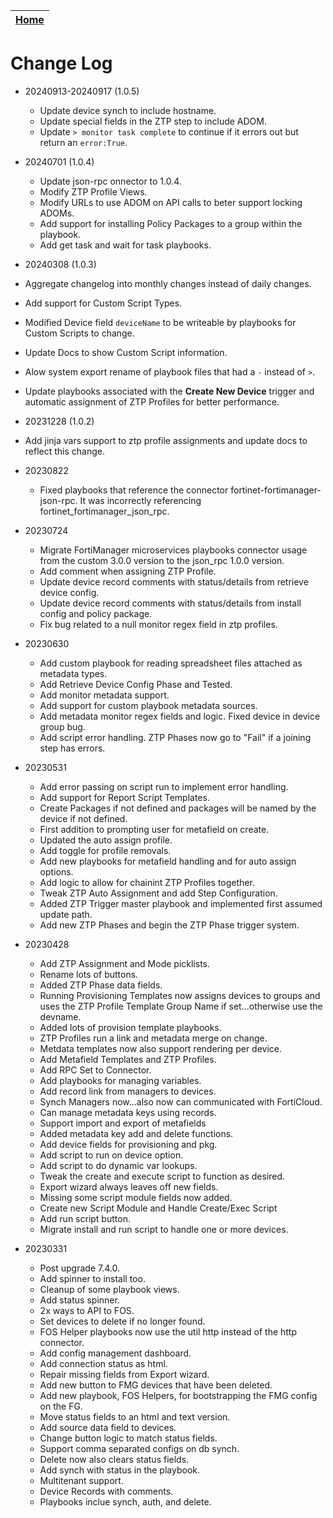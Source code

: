 | [Home](../README.md) |
|--------------------------------------------|

# Change Log
 - 20240913-20240917 (1.0.5)
   - Update device synch to include hostname. 
   - Update special fields in the ZTP step to include ADOM. 
   - Update `> monitor task complete` to continue if it errors out but return an `error:True`. 
   

- 20240701 (1.0.4)
  - Update json-rpc onnector to 1.0.4. 
  - Modify ZTP Profile Views. 
  - Modify URLs to use ADOM on API calls to beter support locking ADOMs. 
  - Add support for installing Policy Packages to a group within the playbook. 
  - Add get task and wait for task playbooks. 

- 20240308 (1.0.3)
 - Aggregate changelog into monthly changes instead of daily changes. 
 - Add support for Custom Script Types. 
 - Modified Device field `deviceName` to be writeable by playbooks for Custom Scripts to change. 
 - Update Docs to show Custom Script information. 
 - Alow system export rename of playbook files that had a `-` instead of `>`. 
 - Update playbooks associated with the **Create New Device** trigger and automatic assignment of ZTP Profiles for better performance. 

- 20231228 (1.0.2)
 - Add jinja vars support to ztp profile assignments and update docs to reflect this change.

- 20230822
  - Fixed playbooks that reference the connector fortinet-fortimanager-json-rpc. It was incorrectly referencing fortinet_fortimanager_json_rpc.

- 20230724
  - Migrate FortiManager microservices playbooks connector usage from the custom 3.0.0 version to the json_rpc 1.0.0 version. 
  - Add comment when assigning ZTP Profile. 
  - Update device record comments with status/details from retrieve device config.
  - Update device record comments with status/details from install config and policy package. 
  - Fix bug related to a null monitor regex field in ztp profiles.

- 20230630
  - Add custom playbook for reading spreadsheet files attached as metadata types.
  - Add Retrieve Device Config Phase and Tested.
  - Add monitor metadata support.
  - Add support for custom playbook metadata sources. 
  - Add metadata monitor regex fields and logic. Fixed device in device group bug. 
  - Add script error handling. ZTP Phases now go to "Fail" if a joining step has errors. 

- 20230531
  - Add error passing on script run to implement error handling. 
  - Add support for Report Script Templates. 
  - Create Packages if not defined and packages will be named by the device if not defined. 
  - First addition to prompting user for metafield on create.
  - Updated the auto assign profile. 
  - Add toggle for profile removals.
  - Add new playbooks for metafield handling and for auto assign options.
  - Add logic to allow for chainint ZTP Profiles together. 
  - Tweak ZTP Auto Assignment and add Step Configuration. 
  - Added ZTP Trigger master playbook and implemented first assumed update path. 
  - Add new ZTP Phases and begin the ZTP Phase trigger system. 

- 20230428
  - Add ZTP Assignment and Mode picklists.
  - Rename lots of buttons.
  - Added ZTP Phase data fields. 
  - Running Provisioning Templates now assigns devices to groups and uses the ZTP Profile Template Group Name if set...otherwise use the devname. 
  - Added lots of provision template playbooks. 
  - ZTP Profiles run a link and metadata merge on change. 
  - Metdata templates now also support rendering per device.
  - Add Metafield Templates and ZTP Profiles.
  - Add RPC Set to Connector.
  - Add playbooks for managing variables. 
  - Add record link from managers to devices. 
  - Synch Managers now...also now can communicated with FortiCloud. 
  - Can manage metadata keys using records.
  - Support import and export of metafields
  - Added metadata key add and delete functions. 
  - Add device fields for provisioning and pkg.
  - Add script to run on device option. 
  - Add script to do dynamic var lookups.
  - Tweak the create and execute script to function as desired. 
  - Export wizard always leaves off new fields.
  - Missing some script module fields now added.
  - Create new Script Module and Handle Create/Exec Script
  - Add run script button. 
  - Migrate install and run script to handle one or more devices.

- 20230331
  - Post upgrade 7.4.0.
  - Add spinner to install too.
  - Cleanup of some playbook views.
  - Add status spinner.
  - 2x ways to API to FOS.
  - Set devices to delete if no longer found. 
  - FOS Helper playbooks now use the util http instead of the http connector. 
  - Add config management dashboard. 
  - Add connection status as html.
  - Repair missing fields from Export wizard. 
  - Add new button to FMG devices that have been deleted.
  - Add new playbook, FOS Helpers, for bootstrapping the FMG config on the FG. 
  - Move status fields to an html and text version. 
  - Add source data field to devices. 
  - Change button logic to match status fields. 
  - Support comma separated configs on db synch.
  - Delete now also clears status fields. 
  - Add synch with status in the playbook.
  - Multitenant support. 
  - Device Records with comments.
  - Playbooks inclue synch, auth, and delete.
